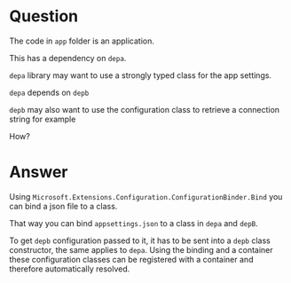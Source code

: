 # Question
The code in `app` folder is an application.

This has a dependency on `depa`.

`depa` library may want to use a strongly typed class for the app settings.

`depa` depends on `depb`

`depb` may also want to use the configuration class to retrieve a connection string for example

How?

# Answer

Using `Microsoft.Extensions.Configuration.ConfigurationBinder.Bind` you can bind a json file to a class.

That way you can bind `appsettings.json` to a class in `depa` and `depB`.

To get `depb` configuration passed to it, it has to be sent into a `depb` class constructor, the same applies to `depa`.  Using the binding and a container these configuration classes can be registered with a container and therefore automatically resolved.


